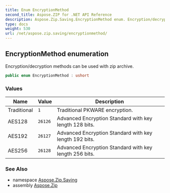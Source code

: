 ```yaml
---
title: Enum EncryptionMethod
second_title: Aspose.ZIP for .NET API Reference
description: Aspose.Zip.Saving.EncryptionMethod enum. Encryption/decryption methods can be used with zip archive
type: docs
weight: 530
url: /net/aspose.zip.saving/encryptionmethod/
---
```

## EncryptionMethod enumeration

Encryption/decryption methods can be used with zip archive.

```csharp
public enum EncryptionMethod : ushort
```

### Values

| Name | Value | Description |
| --- | --- | --- |
| Traditional | `1` | Traditional PKWARE encryption. |
| AES128 | `26126` | Advanced Encryption Standard with key length 128 bits. |
| AES192 | `26127` | Advanced Encryption Standard with key length 192 bits. |
| AES256 | `26128` | Advanced Encryption Standard with key length 256 bits. |

### See Also

* namespace [Aspose.Zip.Saving](../../aspose.zip.saving/)
* assembly [Aspose.Zip](../../)


